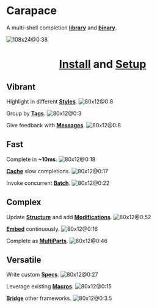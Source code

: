 # Carapace

A multi-shell completion **[library](https://github.com/rsteube/carapace)** and **[binary](https://github.com/rsteube/carapace-bin)**.

![108x24@0:38](./carapace/carapace-bin.cast)

<center><h1><strong><u><a href="https://rsteube.github.io/carapace-bin/installation.html">Install</a></u> and <u><a href="https://rsteube.github.io/carapace-bin/setup.html">Setup</a></u></strong></h1></center>

## Vibrant

Highlight in different **[Styles](https://rsteube.github.io/carapace/carapace/action/style.html)**.
![80x12@0:8](./carapace/style.cast)

Group by **[Tags](https://rsteube.github.io/carapace/carapace/action/tag.html)**.
![80x12@0:3](./carapace/tag.cast)

Give feedback with **[Messages](https://rsteube.github.io/carapace/carapace/defaultActions/actionMessage.html)**.
![80x12@0:8](./carapace/message.cast)

## Fast

Complete in **~10ms**.
![80x12@0:18](./carapace/static.cast)

**[Cache](https://rsteube.github.io/carapace/carapace/action/cache.html)** slow completions.
![80x12@0:17](./carapace/cache.cast)

Invoke concurrent **[Batch](https://rsteube.github.io/carapace/carapace/batch.html)**.
![80x12@0:22](./carapace/batch.cast)

## Complex

Update **[Structure](https://rsteube.github.io/carapace/carapace/gen/preRun.html)** and add **[Modifications](https://rsteube.github.io/carapace/carapace/gen/preInvoke.html)**.
![80x12@0:52](./carapace/modify.cast)

**[Embed](https://rsteube.github.io/carapace-bin/spec/embed.html)** continuously.
![80x12@0:16](./carapace/embedding.cast)

Complete as **[MultiParts](https://rsteube.github.io/carapace/carapace/defaultActions/actionMultiParts.html)**.
![80x12@0:46](./carapace/multipart.cast)

## Versatile

Write custom **[Specs](https://rsteube.github.io/carapace-bin/spec.html)**.
![80x12@0:27](./carapace/spec.cast)

Leverage existing **[Macros](https://rsteube.github.io/carapace-bin/spec/macros.html)**.
![80x12@0:15](./carapace/macros.cast)

**[Bridge](https://rsteube.github.io/carapace-bin/spec/bridge.html)** other frameworks.
![80x12@0:3.5](./carapace/bridge.cast)

